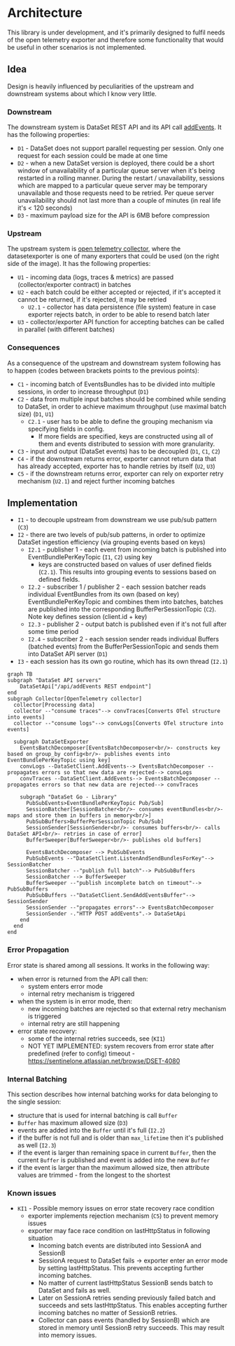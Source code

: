# Architecture

This library is under development, and it's primarily designed to fulfil needs of the
open telemetry exporter and therefore some functionality that would be useful in other
scenarios is not implemented.

## Idea

Design is heavily influenced by peculiarities of the upstream and downstream systems
about which I know very little.

### Downstream

The downstream system is DataSet REST API and its API call [addEvents](https://app.scalyr.com/help/api#addEvents).
It has the following properties:

* `D1` - DataSet does not support parallel requesting per session. Only one request for each session could be made at one time
* `D2` - when a new DataSet version is deployed, there could be a short window of unavailability of a particular queue server when it's being restarted in a rolling manner. During the restart / unavailability, sessions which are mapped to a particular queue server may be temporary unavailable and those requests need to be retried. Per queue server unavailability should not last more than a couple of minutes (in real life it's < 120 seconds)
* `D3` - maximum payload size for the API is 6MB before compression

### Upstream

The upstream system is [open telemetry collector](https://opentelemetry.io/docs/collector/),
where the datasetexporter is one of many exporters that could be used
(on the right side of the image). It has the following properties:

* `U1` - incoming data (logs, traces & metrics) are passed (collector/exporter contract) in batches
* `U2` - each batch could be either accepted or rejected, if it's accepted it cannot be returned, if it's rejected, it may be retried
  * `U2.1` - collector has data persistence (file system) feature in case exporter rejects batch, in order to be able to resend batch later
* `U3` - collector/exporter API function for accepting batches can be called in parallel (with different batches)

### Consequences

As a consequence of the upstream and downstream system following has to happen (codes
between brackets points to the previous points):

* `C1` - incoming batch of EventsBundles has to be divided into multiple sessions, in order to increase throughput (`D1`)
* `C2` - data from multiple input batches should be combined while sending to DataSet, in order to achieve maximum throughput (use maximal batch size) (`D1`, `U1`)
  * `C2.1` - user has to be able to define the grouping mechanism via specifying fields in config.
    * If more fields are specified, keys are constructed using all of them and events distributed to session with more granularity.
* `C3` - input and output (DataSet events) has to be decoupled (`D1`, `C1`, `C2`)
* `C4` - if the downstream returns error, exporter cannot return data that has already accepted, exporter has to handle retries by itself (`U2`, `U3`)
* `C5` - if the downstream returns error, exporter can rely on exporter retry mechanism (`U2.1`) and reject further incoming batches

## Implementation

* `I1` - to decouple upstream from downstream we use pub/sub pattern (`C3`)
* `I2` - there are two levels of pub/sub patterns, in order to optimize DataSet ingestion efficiency (via grouping events based on keys)
  * `I2.1` - publisher 1 - each event from incoming batch is published into EventBundlePerKeyTopic (`I1`, `C2`) using key
    * keys are constructed based on values of user defined fields (`C2.1`). This results into grouping events to sessions based on defined fields.
  * `I2.2` - subscriber 1 / publisher 2 - each session batcher reads individual EventBundles from its own (based on key) EventBundlePerKeyTopic and combines them into batches, batches are published into the corresponding BufferPerSessionTopic (`C2`). Note key defines session (client.id + key)
  * `I2.3` - publisher 2 - output batch is published even if it's not full after some time period
  * `I2.4` - subscriber 2 - each session sender reads individual Buffers (batched events) from the BufferPerSessionTopic and sends them into DataSet API server (`D1`)
* `I3` - each session has its own go routine, which has its own thread (`I2.1`)

```mermaid
graph TB
subgraph "DataSet API servers"
    DataSetApi["/api/addEvents REST endpoint"]
end
subgraph Collector[OpenTelemetry collector]
  collector[Processing data]
  collector --"consume traces"--> convTraces[Converts OTel structure into events]
  collector --"consume logs"--> convLogs[Converts OTel structure into events]

  subgraph DataSetExporter
    EventsBatchDecomposer[EventsBatchDecomposer<br/>- constructs key based on group_by config<br/>- publishes events into EventBundlePerKeyTopic using key]
    convLogs --DataSetClient.AddEvents--> EventsBatchDecomposer --propagates errors so that new data are rejected--> convLogs
    convTraces --DataSetClient.AddEvents--> EventsBatchDecomposer --propagates errors so that new data are rejected--> convTraces

    subgraph "DataSet Go - Library"
      PubSubEvents>EventBundlePerKeyTopic Pub/Sub]
      SessionBatcher[SessionBatcher<br/>- consumes eventBundles<br/>- maps and store them in buffers in memory<br/>]
      PubSubBuffers>BufferPerSessionTopic Pub/Sub]
      SessionSender[SessionSender<br/>- consumes buffers<br/>- calls DataSet API<br/>- retries in case of error]
      BufferSweeper[BufferSweeper<br/>- publishes old buffers]

      EventsBatchDecomposer --> PubSubEvents
      PubSubEvents --"DataSetClient.ListenAndSendBundlesForKey"--> SessionBatcher
      SessionBatcher --"publish full batch"--> PubSubBuffers
      SessionBatcher --> BufferSweeper
      BufferSweeper --"publish incomplete batch on timeout"--> PubSubBuffers
      PubSubBuffers --"DataSetClient.SendAddEventsBuffer"--> SessionSender
      SessionSender --"propagates errors"--> EventsBatchDecomposer
      SessionSender -."HTTP POST addEvents".-> DataSetApi
    end
  end
end
```

### Error Propagation

Error state is shared among all sessions. It works in the following way:

* when error is returned from the API call then:
  * system enters error mode
  * internal retry mechanism is triggered
* when the system is in error mode, then:
  * new incoming batches are rejected so that external retry mechanism is triggered
  * internal retry are still happening
* error state recovery:
  * some of the internal retries succeeds, see (`KI1`)
  * NOT YET IMPLEMENTED: system recovers from error state after predefined (refer to config) timeout - https://sentinelone.atlassian.net/browse/DSET-4080

### Internal Batching

This section describes how internal batching works for data belonging to the single session:

* structure that is used for internal batching is call `Buffer`
* `Buffer` has maximum allowed size (`D3`)
* events are added into the `Buffer` until it's full (`I2.2`)
* if the buffer is not full and is older than `max_lifetime` then it's published as well (`I2.3`)
* if the event is larger than remaining space in current `Buffer`, then the current `Buffer` is published and event is added into the new `Buffer`
* if the event is larger than the maximum allowed size, then attribute values are trimmed - from the longest to the shortest

### Known issues

* `KI1` - Possible memory issues on error state recovery race condition
  * exporter implements rejection mechanism (`C5`) to prevent memory issues
  * exporter may face race condition on lastHttpStatus in following situation
    * Incoming batch events are distributed into SessionA and SessionB
    * SessionA request to DataSet fails -> exporter enter an error mode by setting lastHttpStatus. This prevents accepting further incoming batches.
    * No matter of current lastHttpStatus SessionB sends batch to DataSet and fails as well.
    * Later on SessionA retries sending previously failed batch and succeeds and sets lastHttpStatus. This enables accepting further incoming batches no matter of SessionB retries.
    * Collector can pass events (handled by SessionB) which are stored in memory until SessionB retry succeeds. This may result into memory issues.
